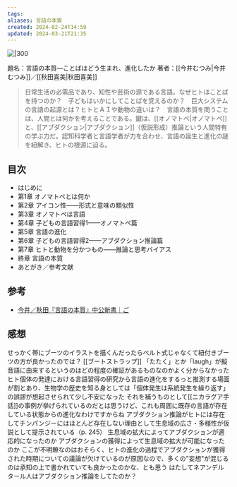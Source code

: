 ```yaml
---
tags: 
aliases: 言語の本質
created: 2024-02-24T14:59
updated: 2024-03-21T21:35
---
```


![|300](https://www.chuko.co.jp/book/102756.jpg)

題名：言語の本質—ことばはどう生まれ、進化したか
著者：[[今井むつみ|今井むつみ]]／[[秋田喜美|秋田喜美]]

> 日常生活の必需品であり、知性や芸術の源である言語。なぜヒトはことばを持つのか？　子どもはいかにしてことばを覚えるのか？　巨大システムの言語の起源とは？ヒトとＡＩや動物の違いは？　言語の本質を問うことは、人間とは何かを考えることである。鍵は、[[オノマトペ|オノマトペ]]と、[[アブダクション|アブダクション]]（仮説形成）推論という人間特有の学ぶ力だ。認知科学者と言語学者が力を合わせ、言語の誕生と進化の謎を紐解き、ヒトの根源に迫る。

## 目次

- はじめに
- 第1章 オノマトペとは何か
- 第2章 アイコン性——形式と意味の類似性
- 第3章 オノマトペは言語
- 第4章 子どもの言語習得1——オノマトペ篇
- 第5章 言語の進化
- 第6章 子どもの言語習得2——アブダクション推論篇
- 第7章 ヒトと動物を分かつもの——推論と思考バイアス
- 終章 言語の本質
- あとがき／参考文献

## 参考

- [今井／秋田『言語の本質』中公新書｜ご](https://note.com/gotshu/n/nbca109f60648) 

## 感想

 せっかく帯にブーツのイラストを描くんだったらベルト式じゃなくて紐付きブーツの方が良かったのでは？
 	[[ブートストラップ]]
 「たたく」とか「laugh」が擬音語に由来するというのはどの程度の確証があるものなのかよく分からなかった
 ヒト個体の発達における言語習得の研究から言語の進化をするっと推測する場面が割とあり、生物学の歴史を知る身としては「個体発生は系統発生を繰り返す」の誤謬が想起させられて少し不安になった
	 それを補うものとして[[ニカラグア手話]]の事例が挙げられているのだとは思うけど、これも周囲に既存の言語が存在している状態からの進化なわけですからね
 アブダクション推論がヒトには存在してチンパンジーにはほとんど存在しない理由として生息域の広さ・多様性が仮説として提示されている（p. 245）
 	生息域の拡大によってアブダクションが適応的になったのか
 	アブダクションの獲得によって生息域の拡大が可能になったのか
 ここが不明瞭なのはおそらく、ヒトの進化の過程でアブダクションが獲得された時期についての議論が欠けているのが原因なので、多くの"妄想"が混じるのは承知の上で書かれていても良かったのかな、とも思う
 はたしてネアンデルタール人はアブダクション推論をしてたのか？
